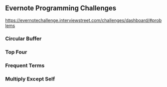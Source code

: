 ## Evernote Programming Challenges
https://evernotechallenge.interviewstreet.com/challenges/dashboard/#problems

### Circular Buffer

### Top Four

### Frequent Terms

### Multiply Except Self